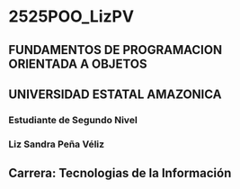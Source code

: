 # 2525POO_LizPV
## FUNDAMENTOS DE PROGRAMACION ORIENTADA A OBJETOS

## UNIVERSIDAD ESTATAL AMAZONICA
### Estudiante de Segundo Nivel

### Liz Sandra Peña Véliz
## Carrera: Tecnologias de la Información